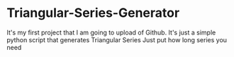 # Triangular-Series-Generator
It's my first project that I am going to upload of Github. It's just a simple python script that generates Triangular Series 
Just put how long series you need